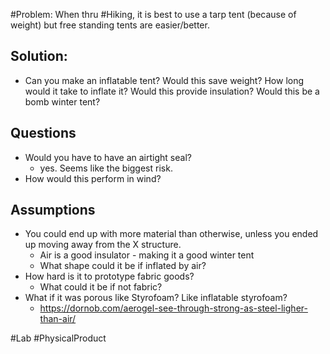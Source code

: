 #Problem: When thru #Hiking, it is best to use a tarp tent (because of weight) but free standing tents are easier/better.

## Solution: 
- Can you make an inflatable tent? Would this save weight? How long would it take to inflate it? Would this provide insulation? Would this be a bomb winter tent? 

## Questions
- Would you have to have an airtight seal?
	- yes. Seems like the biggest risk.
- How would this perform in wind?

## Assumptions
- You could end up with more material than otherwise, unless you ended up moving away from the X structure. 
	- Air is a good insulator - making it a good winter tent
	- What shape could it be if inflated by air?
- How hard is it to prototype fabric goods?
	- What could it be if not fabric?
- What if it was porous like Styrofoam? Like inflatable styrofoam?
	- https://dornob.com/aerogel-see-through-strong-as-steel-ligher-than-air/

#Lab #PhysicalProduct 